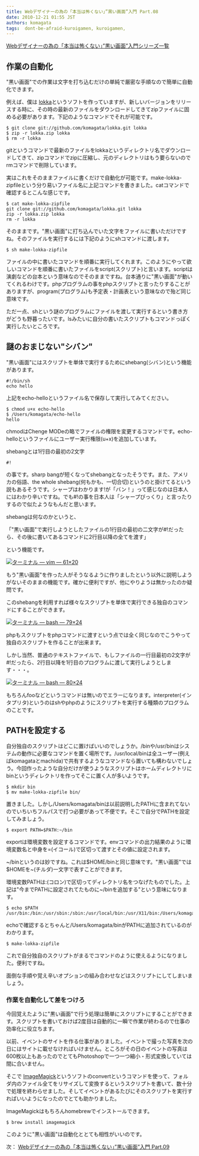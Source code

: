 ```yaml
---
title: Webデザイナーの為の「本当は怖くない」”黒い画面”入門 Part.08
date: 2010-12-21 01:55 JST
authors: komagata
tags:  dont-be-afraid-kuroigamen, kuroigamen, 
---
```

 [Webデザイナーの為の「本当は怖くない」”黒い画面”入門シリーズ一覧](http://fjord.jp/tag/dont-be-afraid-kuroigamen)

## 作業の自動化

"黒い画面"での作業は文字を打ち込むだけの単純で厳密な手順なので簡単に自動化できます。

例えば、僕は [lokka](http://lokka.org/)というソフトを作っていますが、新しいバージョンをリリースする時に、その時の最新のファイルをダウンロードしてきてzipファイルに固める必要があります。下記のようなコマンドでそれが可能です。

```
$ git clone git://github.com/komagata/lokka.git lokka
$ zip -r lokka.zip lokka
$ rm -r lokka
```

gitというコマンドで最新のファイルをlokkaというディレクトリ名でダウンロードしてきて、zipコマンドでzipに圧縮し、元のディレクトリはもう要らないのでrmコマンドで削除しています。

実はこれをそのままファイルに書くだけで自動化が可能です。make-lokka-zipfileという分り易いファイル名に上記コマンドを書きました。catコマンドで確認するとこんな感じです。

```
$ cat make-lokka-zipfile
git clone git://github.com/komagata/lokka.git lokka
zip -r lokka.zip lokka
rm -r lokka
```

そのままです。"黒い画面"に打ち込んでいた文字をファイルに書いただけですね。そのファイルを実行するには下記のようにshコマンドに渡します。

```
$ sh make-lokka-zipfile
```

ファイルの中に書いたコマンドを順番に実行してくれます。このようにやって欲しいコマンドを順番に書いたファイルをscript(スクリプト)と言います。scriptは演劇などの台本という意味なのでそのままですね。台本通りに"黒い画面"が動いてくれるわけです。phpプログラムの事をphpスクリプトと言ったりすることがありますが、program(プログラム)も予定表・計画表という意味なので殆ど同じ意味です。

ただ一点、shという謎のプログラムにファイルを渡して実行するという書き方がどうも野暮ったいです。lsみたいに自分の書いたスクリプトもコマンドっぽく実行したいところです。

## 謎のおまじない"シバン"

"黒い画面"にはスクリプトを単体で実行するためにshebang(シバン)という機能があります。

```
#!/bin/sh
echo hello
```

上記をecho-helloというファイル名で保存して実行してみてください。

```
$ chmod u+x echo-hello
$ /Users/komagata/echo-hello
hello
```

chmodはChenge MODeの略でファイルの権限を変更するコマンドです。echo-helloというファイルにユーザー実行権限(u+x)を追加しています。

shebangとは1行目の最初の2文字

```
#!
```

の事です。sharp bangが短くなってshebangとなったそうです。また、アメリカの俗語、the whole shebang(何もかも、一切合切)というのと掛けてるという説もあるそうです。シャープはわかります!が「バン！」って感じなのは日本人にはわかり辛いですね。でも#!の事を日本人は「シャープびっくり」と言ったりするので似たようなもんだと思います。

shebangは何なのかというと、

「"黒い画面"で実行しようとしたファイルの1行目の最初の二文字が#!だったら、その後に書いてあるコマンドに2行目以降の全てを渡す」

という機能です。

[![ターミナル — vim — 61×20](http://farm6.static.flickr.com/5289/5277789106_cfa293ab3f.jpg)](http://www.flickr.com/photos/komagata/5277789106/ "ターミナル — vim — 61×20 by komagata, on Flickr")

もう"黒い画面"を作った人がそうなるように作りましたという以外に説明しようがないそのままの機能です。確かに便利ですが、他にやりようは無かったのか疑問です。

このshebangを利用すれば様々なスクリプトを単体で実行できる独自のコマンドにすることができます。

[![ターミナル — bash — 79×24](http://farm6.static.flickr.com/5044/5276712507_03b31b1595.jpg)](http://www.flickr.com/photos/komagata/5276712507/ "ターミナル — bash — 79×24 by komagata, on Flickr")

phpもスクリプトをphpコマンドに渡すという点では全く同じなのでこうやって独自のスクリプトを作ることが出来ます。

しかし当然、普通のテキストファイルで、もしファイルの一行目最初の2文字が#!だったら、2行目以降を1行目のプログラムに渡して実行しようとします・・・。

[![ターミナル — bash — 80×24](http://farm6.static.flickr.com/5044/5277755924_13bd315674.jpg)](http://www.flickr.com/photos/komagata/5277755924/ "ターミナル — bash — 80×24 by komagata, on Flickr")

もちろんfooなどというコマンドは無いのでエラーになります。interpreter(インタプリタ)というのはshやphpのようにスクリプトを実行する種類のプログラムのことです。

## PATHを設定する

自分独自のスクリプトはどこに置けばいいのでしょうか。/binや/usr/binはシステムの動作に必要なコマンドを置く場所です。/usr/local/binは全ユーザー(例えばkomagataとmachida)で共有するようなコマンドなら置いても構わないでしょう。今回作ったような自分だけが使うようなスクリプトはホームディレクトリにbinというディレクトリを作ってそこに置く人が多いようです。

```
$ mkdir bin
$ mv make-lokka-zipfile bin/
```

置きました。しかし/Users/komagata/binは以前説明したPATHに含まれてないのでいちいちフルパスで打つ必要があって不便です。そこで自分でPATHを設定してみましょう。

```
$ export PATH=$PATH:~/bin
```

exportは環境変数を設定するコマンドです。envコマンドの出力結果のように環境変数名と中身を=(イコール)で区切って渡すとその値に設定されます。

~/binというのは妙ですね。これは$HOME/binと同じ意味です。"黒い画面"では$HOMEを~(チルダ)一文字で表すことができます。

環境変数PATHは:(コロン)で区切ってディレクトリ名をつなげたものでした。上記は"今までPATHに設定されてたものに~/binを追加する"という意味になります。

```
$ echo $PATH
/usr/bin:/bin:/usr/sbin:/sbin:/usr/local/bin:/usr/X11/bin:/Users/komagata/bin
```

echoで確認するとちゃんと/Users/komagata/binがPATHに追加されているのがわかります。

```
$ make-lokka-zipfile
```

これで自分独自のスクリプトがまるでコマンドのように使えるようになりました。便利ですね。

面倒な手順や覚え辛いオプションの組み合わせなどはスクリプトにしてしまいましょう。

### 作業を自動化して差をつけろ

今回覚えたように"黒い画面"で行う処理は簡単にスクリプトにすることができます。スクリプトを書いておけば2度目は自動的に一瞬で作業が終わるので仕事の効率化に役立ちます。

以前、イベントのサイトを作る仕事がありました。イベントで撮った写真を次の日にはサイトに載せなければいけません。ところがその日のイベントの写真は600枚以上もあったのでとてもPhotoshopで一つ一つ縮小・形式変換していては間に合いません。

そこで [ImageMagick](http://www.imagemagick.org/script/index.php)というソフトのconvertというコマンドを使って、フォルダ内のファイル全てをリサイズして変換するというスクリプトを書いて、数十分で処理を終わらせました。そしてイベントがあるたびにそのスクリプトを実行すればいいようになったのでとても助かりました。

ImageMagickはもちろんhomebrewでインストールできます。

```
$ brew install imagemagick
```

このように"黒い画面"は自動化ととても相性がいいのです。  

次： [Webデザイナーの為の「本当は怖くない」”黒い画面”入門 Part.09](http://fjord.jp/love/679.html)